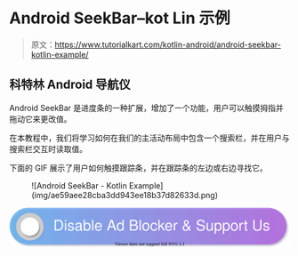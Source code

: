 # Android SeekBar–kot Lin 示例

> 原文：<https://www.tutorialkart.com/kotlin-android/android-seekbar-kotlin-example/>

## 科特林 Android 导航仪

Android SeekBar 是进度条的一种扩展，增加了一个功能，用户可以触摸拇指并拖动它来更改值。

在本教程中，我们将学习如何在我们的主活动布局中包含一个搜索栏，并在用户与搜索栏交互时读取值。

下面的 GIF 展示了用户如何触摸跟踪条，并在跟踪条的左边或右边寻找它。

<figure class="aligncenter">![Android SeekBar - Kotlin Example](img/ae59aee28cba3dd943ee18b37d82633d.png)</figure>

[![](img/925da31b32d6bc3827932f6c8afb11bb.png)](https://www.tutorialkart.com/)